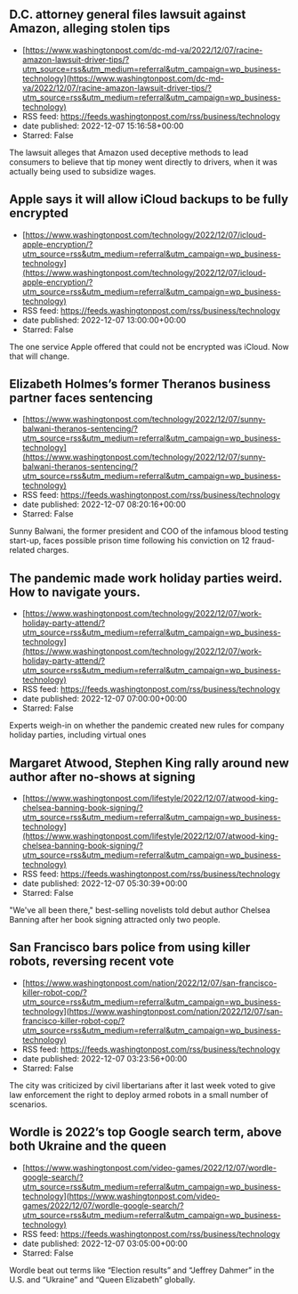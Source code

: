 ## D.C. attorney general files lawsuit against Amazon, alleging stolen tips
 - [https://www.washingtonpost.com/dc-md-va/2022/12/07/racine-amazon-lawsuit-driver-tips/?utm_source=rss&utm_medium=referral&utm_campaign=wp_business-technology](https://www.washingtonpost.com/dc-md-va/2022/12/07/racine-amazon-lawsuit-driver-tips/?utm_source=rss&utm_medium=referral&utm_campaign=wp_business-technology)
 - RSS feed: https://feeds.washingtonpost.com/rss/business/technology
 - date published: 2022-12-07 15:16:58+00:00
 - Starred: False

The lawsuit alleges that Amazon used deceptive methods to lead consumers to believe that tip money went directly to drivers, when it was actually being used to subsidize wages.

## Apple says it will allow iCloud backups to be fully encrypted
 - [https://www.washingtonpost.com/technology/2022/12/07/icloud-apple-encryption/?utm_source=rss&utm_medium=referral&utm_campaign=wp_business-technology](https://www.washingtonpost.com/technology/2022/12/07/icloud-apple-encryption/?utm_source=rss&utm_medium=referral&utm_campaign=wp_business-technology)
 - RSS feed: https://feeds.washingtonpost.com/rss/business/technology
 - date published: 2022-12-07 13:00:00+00:00
 - Starred: False

The one service Apple offered that could not be encrypted was iCloud. Now that will change.

## Elizabeth Holmes’s former Theranos business partner faces sentencing
 - [https://www.washingtonpost.com/technology/2022/12/07/sunny-balwani-theranos-sentencing/?utm_source=rss&utm_medium=referral&utm_campaign=wp_business-technology](https://www.washingtonpost.com/technology/2022/12/07/sunny-balwani-theranos-sentencing/?utm_source=rss&utm_medium=referral&utm_campaign=wp_business-technology)
 - RSS feed: https://feeds.washingtonpost.com/rss/business/technology
 - date published: 2022-12-07 08:20:16+00:00
 - Starred: False

Sunny Balwani, the former president and COO of the infamous blood testing start-up, faces possible prison time following his conviction on 12 fraud-related charges.

## The pandemic made work holiday parties weird. How to navigate yours.
 - [https://www.washingtonpost.com/technology/2022/12/07/work-holiday-party-attend/?utm_source=rss&utm_medium=referral&utm_campaign=wp_business-technology](https://www.washingtonpost.com/technology/2022/12/07/work-holiday-party-attend/?utm_source=rss&utm_medium=referral&utm_campaign=wp_business-technology)
 - RSS feed: https://feeds.washingtonpost.com/rss/business/technology
 - date published: 2022-12-07 07:00:00+00:00
 - Starred: False

Experts weigh-in on whether the pandemic created new rules for company holiday parties, including virtual ones

## Margaret Atwood, Stephen King rally around new author after no-shows at signing
 - [https://www.washingtonpost.com/lifestyle/2022/12/07/atwood-king-chelsea-banning-book-signing/?utm_source=rss&utm_medium=referral&utm_campaign=wp_business-technology](https://www.washingtonpost.com/lifestyle/2022/12/07/atwood-king-chelsea-banning-book-signing/?utm_source=rss&utm_medium=referral&utm_campaign=wp_business-technology)
 - RSS feed: https://feeds.washingtonpost.com/rss/business/technology
 - date published: 2022-12-07 05:30:39+00:00
 - Starred: False

"We've all been there," best-selling novelists told debut author Chelsea Banning after her book signing attracted only two people.

## San Francisco bars police from using killer robots, reversing recent vote
 - [https://www.washingtonpost.com/nation/2022/12/07/san-francisco-killer-robot-cop/?utm_source=rss&utm_medium=referral&utm_campaign=wp_business-technology](https://www.washingtonpost.com/nation/2022/12/07/san-francisco-killer-robot-cop/?utm_source=rss&utm_medium=referral&utm_campaign=wp_business-technology)
 - RSS feed: https://feeds.washingtonpost.com/rss/business/technology
 - date published: 2022-12-07 03:23:56+00:00
 - Starred: False

The city was criticized by civil libertarians after it last week voted to give law enforcement the right to deploy armed robots in a small number of scenarios.

## Wordle is 2022’s top Google search term, above both Ukraine and the queen
 - [https://www.washingtonpost.com/video-games/2022/12/07/wordle-google-search/?utm_source=rss&utm_medium=referral&utm_campaign=wp_business-technology](https://www.washingtonpost.com/video-games/2022/12/07/wordle-google-search/?utm_source=rss&utm_medium=referral&utm_campaign=wp_business-technology)
 - RSS feed: https://feeds.washingtonpost.com/rss/business/technology
 - date published: 2022-12-07 03:05:00+00:00
 - Starred: False

Wordle beat out terms like “Election results” and “Jeffrey Dahmer” in the U.S. and “Ukraine” and “Queen Elizabeth” globally.

